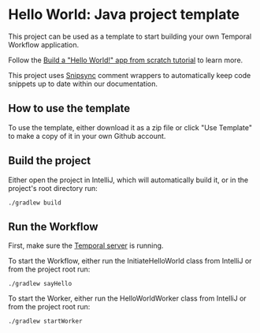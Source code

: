 # Hello World: Java project template

This project can be used as a template to start building your own Temporal Workflow application.

Follow the [Build a "Hello World!" app from scratch tutorial](https://docs.temporal.io/docs/java-hello-world) to learn more.

This project uses [Snipsync](https://github.com/temporalio/snipsync) comment wrappers to automatically keep code snippets up to date within our documentation.

## How to use the template

To use the template, either download it as a zip file or click "Use Template" to make a copy of it in your own Github account.

## Build the project

Either open the project in IntelliJ, which will automatically build it, or in the project's root directory run:

```
./gradlew build
```

## Run the Workflow

First, make sure the [Temporal server](https://docs.temporal.io/docs/install-temporal-server) is running.

To start the Workflow, either run the InitiateHelloWorld class from IntelliJ or from the project root run:

```
./gradlew sayHello
```

To start the Worker, either run the HelloWorldWorker class from IntelliJ or from the project root run:

```
./gradlew startWorker
```
